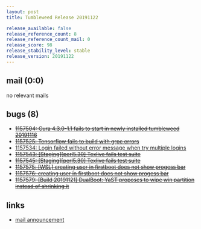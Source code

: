 ```yaml
---
layout: post
title: Tumbleweed Release 20191122

release_available: false
release_reference_count: 8
release_reference_count_mail: 0
release_score: 98
release_stability_level: stable
release_version: 20191122
---
```


## mail (0:0)

no relevant mails

## bugs (8)

<!--more-->

- ~~[1157504: Cura 4.3.0-1.1 fails to start in newly installed tumbleweed 20191116](https://bugzilla.opensuse.org/show_bug.cgi?id=1157504)~~
- ~~[1157525: Tensorflow fails to build with grpc errors](https://bugzilla.opensuse.org/show_bug.cgi?id=1157525)~~
- [1157534: Login failed without error message when try multiple logins](https://bugzilla.opensuse.org/show_bug.cgi?id=1157534)
- ~~[1157543: \[Staging\]\[perl5.30\] Texlive fails test suite](https://bugzilla.opensuse.org/show_bug.cgi?id=1157543)~~
- ~~[1157545: \[Staging\]\[perl5.30\] Texlive fails test suite](https://bugzilla.opensuse.org/show_bug.cgi?id=1157545)~~
- ~~[1157575: \[WSL\] creating user in firstboot does not show progess bar](https://bugzilla.opensuse.org/show_bug.cgi?id=1157575)~~
- ~~[1157576: creating user in firstboot does not show progess bar](https://bugzilla.opensuse.org/show_bug.cgi?id=1157576)~~
- ~~[1157579: \[Build 20191121\] DualBoot: YaST proposes to wipe win partition instead of shrinking it](https://bugzilla.opensuse.org/show_bug.cgi?id=1157579)~~



## links

- [mail announcement](https://lists.opensuse.org/opensuse-factory/2019-11/msg00332.html)

